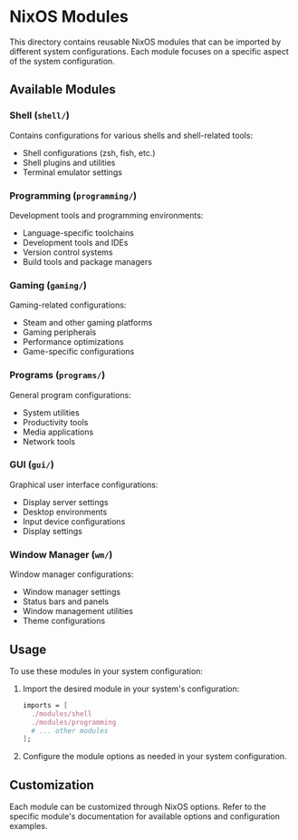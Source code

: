 # NixOS Modules

This directory contains reusable NixOS modules that can be imported by different system configurations. Each module focuses on a specific aspect of the system configuration.

## Available Modules

### Shell (`shell/`)
Contains configurations for various shells and shell-related tools:
- Shell configurations (zsh, fish, etc.)
- Shell plugins and utilities
- Terminal emulator settings

### Programming (`programming/`)
Development tools and programming environments:
- Language-specific toolchains
- Development tools and IDEs
- Version control systems
- Build tools and package managers

### Gaming (`gaming/`)
Gaming-related configurations:
- Steam and other gaming platforms
- Gaming peripherals
- Performance optimizations
- Game-specific configurations

### Programs (`programs/`)
General program configurations:
- System utilities
- Productivity tools
- Media applications
- Network tools

### GUI (`gui/`)
Graphical user interface configurations:
- Display server settings
- Desktop environments
- Input device configurations
- Display settings

### Window Manager (`wm/`)
Window manager configurations:
- Window manager settings
- Status bars and panels
- Window management utilities
- Theme configurations

## Usage

To use these modules in your system configuration:

1. Import the desired module in your system's configuration:
   ```nix
   imports = [
     ./modules/shell
     ./modules/programming
     # ... other modules
   ];
   ```

2. Configure the module options as needed in your system configuration.

## Customization

Each module can be customized through NixOS options. Refer to the specific module's documentation for available options and configuration examples. 